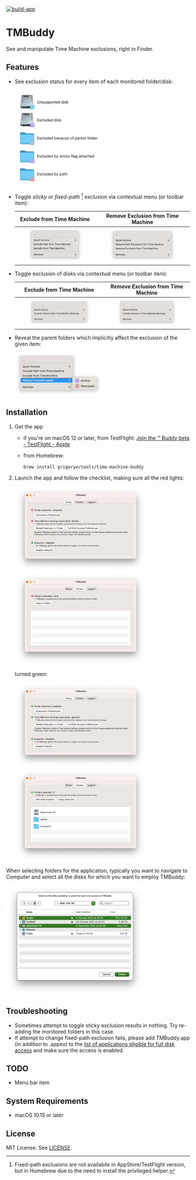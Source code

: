 [![build-app](https://github.com/grigorye/TMBuddy/actions/workflows/build-app.yml/badge.svg)](https://github.com/grigorye/TMBuddy/actions/workflows/build-app.yml)

# TMBuddy

See and manipulate Time Machine exclusions, right in Finder.

## Features

- See exclusion status for every item of each monitored folder/disk:
  
  <img src="./Targets/TMBuddy/Sources/Legend/Standalone/LegendView+Snapshots/macOS-13.3/test.1.@2x.png" alt="test.1" width=50% style="zoom:50%;" />
  
- Toggle *sticky* or *fixed-path* [^*] exclusion via contextual menu (or toolbar item):
  
  |                  Exclude from Time Machine                   |              Remove Exclusion from Time Machine              |
  | :----------------------------------------------------------: | :----------------------------------------------------------: |
  | <img src="Targets/TMBuddy/Sources/Content/Standalone/Menu+Snapshots/macOS-13.3/testPathExclusion.adding.@2x.png" alt="testPathExclusion.adding" width=75% style="zoom:50%;" /> | <img src="Targets/TMBuddy/Sources/Content/Standalone/Menu+Snapshots/macOS-13.3/testPathExclusion.removal.@2x.png" alt="testPathExclusion.removal" width=75% style="zoom:50%;" /> |
  
  [^*]: Fixed-path exclusions are not availabile in AppStore/TestFlight version, but in Homebrew due to the need to install the privileged helper.
  
- Toggle exclusion of disks via contextual menu (or toolbar item):
  
  |                  Exclude from Time Machine                   |              Remove Exclusion from Time Machine              |
  | :----------------------------------------------------------: | :----------------------------------------------------------: |
  | <img src="Targets/TMBuddy/Sources/Content/Standalone/Menu+Snapshots/macOS-13.3/testVolumeExclusion.adding.@2x.png" alt="testVolumeExclusion.adding" width=75% style="zoom:50%;" /> | <img src="Targets/TMBuddy/Sources/Content/Standalone/Menu+Snapshots/macOS-13.3/testVolumeExclusion.removal.@2x.png" alt="testVolumeExclusion.removal" width=75% style="zoom:50%;" /> |
  
- Reveal the parent folders which implicitly affect the exclusion of the given item:
  
  <img src="Targets/TMBuddy/Sources/Content/Standalone/Menu+Snapshots/macOS-13.3/testRevealParentExclusion.1.@2x.png" alt="testRevealParentExclusion.1" width=50% style="zoom:50%;" />

## Installation

1. Get the app

   - if you're on macOS 12 or later, from TestFlight:
     [Join the ™ Buddy beta - TestFlight - Apple](https://testflight.apple.com/join/gQCBR8p7)

   - from Homebrew:

     ```
     brew install grigorye/tools/time-machine-buddy
     ```

2. Launch the app and follow the checklist, making sure all the red lights:

   <img src="Targets/TMBuddyUITestSnapshots/MainWindow+UITestSnapshots/macOS-13.3/test.allRed_tab-setup.png" alt="Checklist-Red.png" width=75% style="zoom:50%;" />
   <img src="Targets/TMBuddyUITestSnapshots/MainWindow+UITestSnapshots/macOS-13.3/test.allRed_tab-folders.png" alt="Checklist-Red.png" width=75% style="zoom:50%;" />

   turned green:

   <img src="Targets/TMBuddyUITestSnapshots/MainWindow+UITestSnapshots/macOS-13.3/test.allGreen_tab-setup.png" alt="Checklist-Red.png" width=75% style="zoom:50%;" />
   <img src="Targets/TMBuddyUITestSnapshots/MainWindow+UITestSnapshots/macOS-13.3/test.allGreen_tab-folders.png" alt="Checklist-Red.png" width=75% style="zoom:50%;" />

When selecting folders for the application, typically you want to navigate to Computer and select all the disks for which you want to employ TMBuddy:

<img src=".Images/Disk-Selection.png" width=75% style="zoom:50%;" />

## Troubleshooting

- Sometimes attempt to toggle sticky exclusion results in nothing. Try re-adding the monitored folders in this case.
- If attempt to change fixed-path exclusion fails, please add TMBuddy.app (in addition to .appex) to the [list of applications eligible for full disk access](x-apple.systempreferences:com.apple.preference.security?Privacy_AllFiles) and make sure the access is enabled.

## TODO

- Menu bar item

## System Requirements

- macOS 10.15 or later

## License

MIT License. See [LICENSE](LICENSE).
